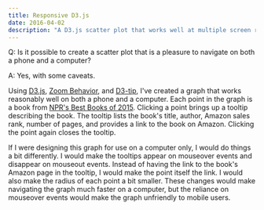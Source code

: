 ```yaml
---
title: Responsive D3.js
date: 2016-04-02
description: "A D3.js scatter plot that works well at multiple screen resolutions."
---
```


Q: Is it possible to create a scatter plot that is a pleasure to navigate on both a phone and a computer?

A: Yes, with some caveats.

Using [D3.js](https://d3js.org/), [Zoom Behavior](https://github.com/mbostock/d3/wiki/Zoom-Behavior), and [D3-tip](http://labratrevenge.com/d3-tip/), I've created a graph that works reasonably well on both a phone and a computer. Each point in the graph is a book from [NPR's Best Books of 2015](http://apps.npr.org/best-books-2015/). Clicking a point brings up a tooltip describing the book. The tooltip lists the book's title, author, Amazon sales rank, number of pages, and provides a link to the book on Amazon. Clicking the point again closes the tooltip.

<div id="scatter"></div>

If I were designing this graph for use on a computer only, I would do things a bit differently. I would make the tooltips appear on mouseover events and disappear on mouseout events. Instead of having the link to the book's Amazon page in the tooltip, I would make the point itself the link. I would also make the radius of each point a bit smaller. These changes would make navigating the graph much faster on a computer, but the reliance on mouseover events would make the graph unfriendly to mobile users.

<script src="/js/d3.min.js" charset="utf-8"></script>
<script src="./d3.tip.v0.6.3.js"></script>
<script src="./scatter.js"></script>
<link rel="stylesheet" href="./scatter.css">

